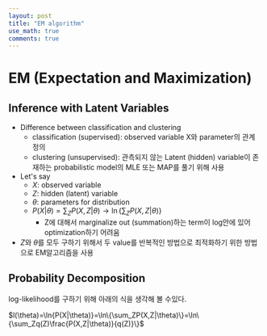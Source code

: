 ```yaml
---
layout: post
title: "EM algorithm"
use_math: true
comments: true
---
```

# EM (Expectation and Maximization)
## Inference with Latent Variables
- Difference between classification and clustering
	- classification (supervised): observed variable X와 parameter의 관계 정의
	- clustering (unsupervised): 관측되지 않는 Latent (hidden) variable이 존재하는 probabilistic model의 MLE 또는 MAP를 풀기 위해 사용
- Let's say
	- $X$: observed variable
	- $Z$: hidden (latent) variable
	- $\theta$: parameters for distribution
	- $P(X|\theta)=\sum_ZP(X,Z|\theta)\rightarrow \ln\{\sum_ZP(X,Z|\theta)\}$
		- Z에 대해서 marginalize out (summation)하는 term이 log안에 있어 optimization하기 어려움
- $Z$와 $\theta$를 모두 구하기 위해서 두 value를 반복적인 방법으로 최적화하기 위한 방법으로 EM알고리즘을 사용

## Probability Decomposition
log-likelihood를 구하기 위해 아래의 식을 생각해 볼 수있다.

$l(\theta)=\ln{P(X|\theta)}=\ln\{\sum_ZP(X,Z|\theta)\}=\ln\{\sum_Zq(Z)\frac{P(X,Z|\theta)}{q(Z)}\}$

